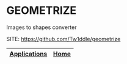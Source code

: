 # GEOMETRIZE
 
 Images to shapes converter
 
 SITE: https://github.com/Tw1ddle/geometrize

 | [Applications](https://portable-linux-apps.github.io/apps.html) | [Home](https://portable-linux-apps.github.io)
 | --- | --- |

